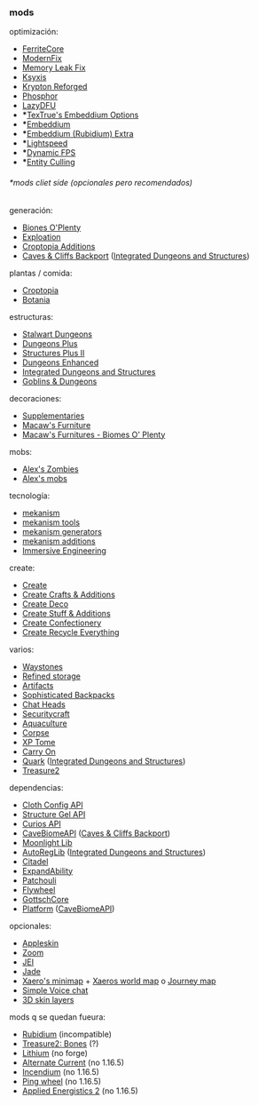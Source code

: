 ### mods

optimización:
- [FerriteCore](https://modrinth.com/mod/ferrite-core)
- [ModernFix](https://modrinth.com/mod/modernfix)
- [Memory Leak Fix](https://modrinth.com/mod/memoryleakfix)
- [Ksyxis](https://modrinth.com/mod/ksyxis)
- [Krypton Reforged](https://www.curseforge.com/minecraft/mc-mods/krypton-reforged)	
- [Phosphor](https://modrinth.com/mod/phosphor)
- [LazyDFU](https://modrinth.com/mod/lazydfu)
- **\***[TexTrue's Embeddium Options](https://modrinth.com/mod/textrues-embeddium-options)
- **\***[Embeddium](https://modrinth.com/mod/embeddium)
- **\***[Embeddium (Rubidium) Extra](https://modrinth.com/mod/rubidium-extra)
- **\***[Lightspeed](https://modrinth.com/mod/lightspeed)
- **\***[Dynamic FPS](https://modrinth.com/mod/dynamic-fps)
- **\***[Entity Culling](https://modrinth.com/mod/entityculling)
###### *mods cliet side (opcionales pero recomendados)

generación:
- [Biones O'Plenty](https://modrinth.com/mod/biomes-o-plenty)
- [Exploation](https://modrinth.com/mod/explorations)
- [Croptopia Additions](https://modrinth.com/mod/croptopia-additions)
- [Caves & Cliffs Backport](https://www.curseforge.com/minecraft/mc-mods/vanilla-backport) ([Integrated Dungeons and Structures](https://modrinth.com/mod/idas/gallery))

plantas / comida:
- [Croptopia](https://www.curseforge.com/minecraft/mc-mods/croptopia)
- [Botania](https://modrinth.com/mod/botania)

estructuras:
- [Stalwart Dungeons](https://www.curseforge.com/minecraft/mc-mods/stalwart-dungeons)
- [Dungeons Plus](https://modrinth.com/mod/dungeons-plus)
- [Structures Plus II](https://modrinth.com/mod/structures-plus-ii)
- [Dungeons Enhanced](https://modrinth.com/mod/dungeons-enhanced/gallery)
- [Integrated Dungeons and Structures](https://modrinth.com/mod/idas/gallery)
- [Goblins & Dungeons](https://modrinth.com/mod/goblins-dungeons/gallery)

decoraciones:
- [Supplementaries](https://modrinth.com/mod/supplementaries)
- [Macaw's Furniture](https://modrinth.com/mod/macaws-furniture)
- [Macaw's Furnitures - Biomes O' Plenty](https://modrinth.com/mod/macaws-furnitures-biomes-o-plenty)

mobs:
- [Alex's Zombies](https://modrinth.com/mod/alexs-zombies)
- [Alex's mobs](https://modrinth.com/mod/alexs-mobs)

tecnología:
- [mekanism](https://modrinth.com/mod/mekanism)
- [mekanism tools](https://modrinth.com/mod/mekanism-tools)
- [mekanism generators](https://modrinth.com/mod/mekanism-generators)
- [mekanism additions](https://modrinth.com/mod/mekanism-additions)
- [Immersive Engineering](https://modrinth.com/mod/immersiveengineering)

create:
- [Create](https://modrinth.com/mod/create)
- [Create Crafts & Additions](https://www.curseforge.com/minecraft/mc-mods/createaddition)
- [Create Deco](https://www.curseforge.com/minecraft/mc-mods/create-deco)
- [Create Stuff & Additions](https://modrinth.com/mod/create-stuff-additions)
- [Create Confectionery](https://www.curseforge.com/minecraft/mc-mods/create-confectionery)
- [Create Recycle Everything](https://www.curseforge.com/minecraft/mc-mods/create-recycle-everything)

varios:
- [Waystones](https://modrinth.com/mod/waystones)
- [Refined storage](https://modrinth.com/mod/refined-storage)
- [Artifacts](https://modrinth.com/mod/artifacts)
- [Sophisticated Backpacks](https://modrinth.com/mod/sophisticated-backpacks)
- [Chat Heads](https://modrinth.com/mod/chat-heads)
- [Securitycraft](https://modrinth.com/mod/security-craft)
- [Aquaculture](https://modrinth.com/mod/aquaculture)
- [Corpse](https://modrinth.com/mod/corpse)
- [XP Tome](https://modrinth.com/mod/xp-tome)
- [Carry On](https://modrinth.com/mod/carry-on)
- [Quark](https://modrinth.com/mod/quark) ([Integrated Dungeons and Structures](https://modrinth.com/mod/idas/gallery))
- [Treasure2](https://www.curseforge.com/minecraft/mc-mods/treasure2)

dependencias:
- [Cloth Config API](https://modrinth.com/mod/cloth-config)
- [Structure Gel API](https://modrinth.com/mod/structure-gel-api)
- [Curios API](https://www.curseforge.com/minecraft/mc-mods/curios)
- [CaveBiomeAPI](https://modrinth.com/mod/cavebiomeapi) ([Caves & Cliffs Backport](https://www.curseforge.com/minecraft/mc-mods/vanilla-backport))
- [Moonlight Lib](https://modrinth.com/mod/moonlight)
- [AutoRegLib](https://modrinth.com/mod/autoreglib) ([Integrated Dungeons and Structures](https://modrinth.com/mod/idas/gallery))
- [Citadel](https://modrinth.com/mod/citadel)
- [ExpandAbility](https://www.curseforge.com/minecraft/mc-mods/expandability)
- [Patchouli](https://modrinth.com/mod/patchouli)
- [Flywheel](https://www.curseforge.com/minecraft/mc-mods/flywheel)
- [GottschCore](https://modrinth.com/mod/gottschcore)
- [Platform](https://modrinth.com/mod/platform) ([CaveBiomeAPI](https://modrinth.com/mod/cavebiomeapi))

opcionales:
- [Appleskin](https://modrinth.com/mod/appleskin)
- [Zoom](https://modrinth.com/mod/zume)
- [JEI](https://modrinth.com/mod/jei)
- [Jade](https://modrinth.com/mod/jade)
- [Xaero's minimap](https://modrinth.com/mod/xaeros-minimap) + [Xaeros world map](https://modrinth.com/mod/xaeros-world-map) o [Journey map](https://modrinth.com/mod/journeymap)
- [Simple Voice chat](https://modrinth.com/plugin/simple-voice-chat)
- [3D skin layers](https://modrinth.com/mod/3dskinlayers)

mods q se quedan fueura:
- [Rubidium](https://modrinth.com/mod/rubidium) (incompatible)
- [Treasure2: Bones](https://www.curseforge.com/minecraft/mc-mods/treasure2-bones) (?)
- [Lithium](https://modrinth.com/mod/lithium) (no forge)
- [Alternate Current](https://modrinth.com/mod/alternate-current) (no 1.16.5)
- [Incendium](https://modrinth.com/datapack/incendium) (no 1.16.5)
- [Ping wheel](https://modrinth.com/mod/ping-wheel) (no 1.16.5)
- [Applied Energistics 2](https://modrinth.com/mod/ae2) (no 1.16.5)
